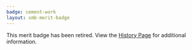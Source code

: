 ```yaml
---
badge: cement-work
layout: smb-merit-badge
---
```


This merit badge has been retired. View the [History Page](history/) for additional information.
